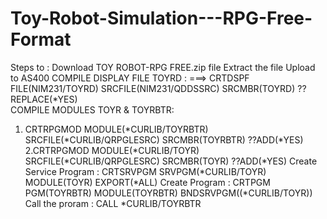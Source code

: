 # Toy-Robot-Simulation---RPG-Free-Format
Steps to :
Download TOY ROBOT-RPG FREE.zip file
Extract the file
Upload to AS400
COMPILE DISPLAY FILE TOYRD :
===> CRTDSPF   FILE(NIM231/TOYRD) SRCFILE(NIM231/QDDSSRC) SRCMBR(TOYRD) ??REPLACE(*YES)   
COMPILE MODULES TOYR & TOYRBTR: 
1. CRTRPGMOD   MODULE(*CURLIB/TOYRBTR) SRCFILE(*CURLIB/QRPGLESRC) SRCMBR(TOYRBTR) ??ADD(*YES)                                               
2.CRTRPGMOD   MODULE(*CURLIB/TOYR) SRCFILE(*CURLIB/QRPGLESRC) SRCMBR(TOYR) ??ADD(*YES) 
Create Service Program : CRTSRVPGM SRVPGM(*CURLIB/TOYR) MODULE(TOYR) EXPORT(*ALL)
Create Program : CRTPGM PGM(TOYRBTR) MODULE(TOYRBTR) BNDSRVPGM((*CURLIB/TOYR))
Call the proram : CALL *CURLIB/TOYRBTR
